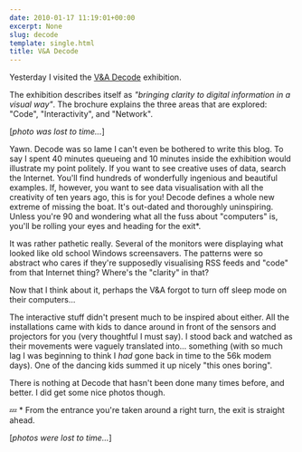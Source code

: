 ```yaml
---
date: 2010-01-17 11:19:01+00:00
excerpt: None
slug: decode
template: single.html
title: V&A Decode
---
```


Yesterday I visited the [V&A Decode](http://www.vam.ac.uk/microsites/decode/) exhibition.

The exhibition describes itself as _"bringing clarity to digital information in a visual way"_. The brochure explains the three areas that are explored: "Code", "Interactivity", and "Network".

[*photo was lost to time...*]

Yawn. Decode was so lame I can't even be bothered to write this blog. To say I spent 40 minutes queueing and 10 minutes inside the exhibition would illustrate my point politely. If you want to see creative uses of data, search the Internet. You'll find hundreds of wonderfully ingenious and beautiful examples. If, however, you want to see data visualisation with all the creativity of ten years ago, this is for you! Decode defines a whole new extreme of missing the boat. It's out-dated and thoroughly uninspiring. Unless you're 90 and wondering what all the fuss about "computers" is, you'll be rolling your eyes and heading for the exit*.

It was rather pathetic really. Several of the monitors were displaying what looked like old school Windows screensavers. The patterns were so abstract who cares if they're supposedly visualising RSS feeds and "code" from that Internet thing? Where's the "clarity" in that?

Now that I think about it, perhaps the V&A forgot to turn off sleep mode on their computers…

The interactive stuff didn't present much to be inspired about either. All the installations came with kids to dance around in front of the sensors and projectors for you (very thoughtful I must say). I stood back and watched as their movements were vaguely translated into... something (with so much lag I was beginning to think I _had_ gone back in time to the 56k modem days). One of the dancing kids summed it up nicely "this ones boring".

There is nothing at Decode that hasn't been done many times before, and better. I did get some nice photos though.

💤 * From the entrance you're taken around a right turn, the exit is straight ahead.

[*photos were lost to time...*]

